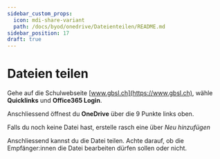 ```yaml
---
sidebar_custom_props:
  icon: mdi-share-variant
  path: /docs/byod/onedrive/Dateienteilen/README.md
sidebar_position: 17
draft: true
---
```


# Dateien teilen

Gehe auf die Schulwebseite [www.gbsl.ch](https://www.gbsl.ch), wähle **Quicklinks** und **Office365 Login**.

Anschliessend öffnest du **OneDrive** über die 9 Punkte links oben.

Falls du noch keine Datei hast, erstelle rasch eine über _Neu hinzufügen_

Anschliessend kannst du die Datei teilen. Achte darauf, ob die Empfänger:innen die Datei bearbeiten dürfen sollen oder nicht.
